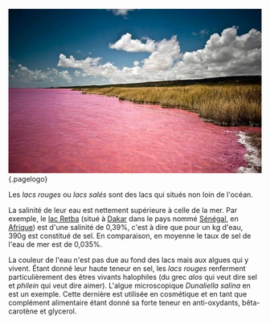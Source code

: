 <!-- TITLE: Lac Rouge -->
<!-- SUBTITLE: Présentation des lacs salés -->

![Pink Lake Retba](/uploads/lake/pink-lake-retba.jpg "Le lac Retba"){.pagelogo}

Les *lacs rouges* ou *lacs salés* sont des lacs qui situés non loin de l'océan.

La salinité de leur eau est nettement supérieure à celle de la mer. Par exemple, le [lac Retba](/geographie/lac/afrique/nord-ouest/retba) (situé à [Dakar](/geographie/ville/afrique/nord-ouest/senegal/dakar) dans le pays nommé [Sénégal](), en [Afrique](/geographie/continent/afrique)) est d'une salinité de 0,39%, c'est à dire que pour un kg d'eau, 390g est constitué de sel. En comparaison, en moyenne le taux de sel de l'eau de mer est de 0,035%.

La couleur de l'eau n'est pas due au fond des lacs mais aux algues qui y vivent. Étant donné leur haute teneur en sel, les *lacs rouges* renferment particulièrement des êtres vivants halophiles (du grec *alos* qui veut dire sel et *philein* qui veut dire aimer). L'algue microscopique *Dunaliella salina* en est un exemple. Cette dernière est utilisée en cosmétique et en tant que complément alimentaire étant donné sa forte teneur en anti-oxydants, bêta-carotène et glycerol.